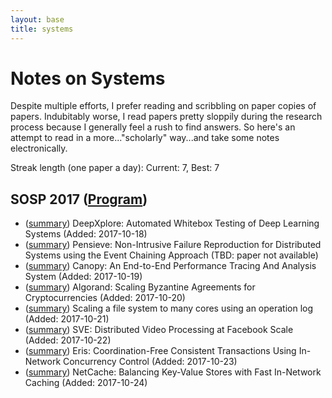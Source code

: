 ```yaml
---
layout: base
title: systems
---
```


# Notes on Systems

Despite multiple efforts, I prefer reading and scribbling on paper copies of papers. Indubitably worse, I read papers pretty sloppily during the research process because I generally feel a rush to find answers. So here's an attempt to read in a more..."scholarly" way...and take some notes electronically.

Streak length (one paper a day): Current: 7, Best: 7

## SOSP 2017 ([Program](https://www.sigops.org/sosp/sosp17/program.html))
- ([summary](2017-sosp/deepxplore.html)) DeepXplore: Automated Whitebox Testing
of Deep Learning Systems (Added: 2017-10-18)
- ([summary](2017-sosp/pensieve.html)) Pensieve: Non-Intrusive Failure Reproduction for Distributed Systems using the Event Chaining Approach (TBD: paper not available)
- ([summary](2017-sosp/canopy.html)) Canopy: An End-to-End Performance Tracing And Analysis System (Added: 2017-10-19)
- ([summary](2017-sosp/algorand.html)) Algorand: Scaling Byzantine Agreements for Cryptocurrencies (Added: 2017-10-20)
- ([summary](2017-sosp/scalefs.html)) Scaling a file system to many cores using an operation log (Added: 2017-10-21)
- ([summary](2017-sosp/sve.html)) SVE: Distributed Video Processing at Facebook Scale (Added: 2017-10-22)
- ([summary](2017-sosp/eris.html)) Eris: Coordination-Free Consistent Transactions Using In-Network Concurrency Control (Added: 2017-10-23)
- ([summary](2017-sosp/netcache.html)) NetCache: Balancing Key-Value Stores with Fast In-Network Caching (Added: 2017-10-24)
